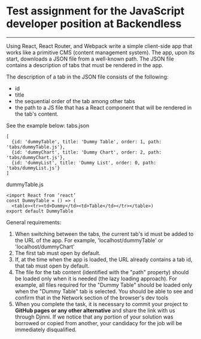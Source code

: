# Test assignment for the JavaScript developer position at Backendless
---
Using React, React Router, and Webpack write a simple client-side app that works like a primitive CMS (content management system).
The app, upon its start, downloads a JSON file from a well-known path. The JSON file contains a description of tabs that must be rendered in the app.

The description of a tab in the JSON file consists of the following:
* id
* title
* the sequential order of the tab among other tabs
* the path to a JS file that has a React component that will be rendered in the tab's content.

See the example below:
tabs.json   
```
[
  {id: 'dummyTable', title: 'Dummy Table', order: 1, path: 'tabs/dummyTable.js'},
  {id: 'dummyChart', title: 'Dummy Chart', order: 2, path: 'tabs/dummyChart.js'},
  {id: 'dummyList', title: 'Dummy List', order: 0, path: 'tabs/dummyList.js'}
]
```


dummyTable.js
```
<import React from ‘react’
const DummyTable = () => (
  <table><tr><td>Dummy</td><td>Table</td></tr></table>)
export default DummyTable
```



General requirements:
1. When switching between the tabs, the current tab's id must be added to the URL of the app. For example, 'localhost/dummyTable' or 'localhost/dummyChart'
2. The first tab must open by default.
3. If, at the time when the app is loaded, the URL already contains a tab id, that tab must open by default.
4. The file for the tab content (identified with the "path" property) should be loaded only when it is needed (the lazy loading approach). For example, all files required for the "Dummy Table" should be loaded only when the "Dummy Table" tab is selected. You should be able to see and confirm that in the Network section of the browser's dev tools
5. When you complete the task, it is necessary to commit your project to **GitHub pages or any other alternative** and share the link with us through Djinni. If we notice that any portion of your solution was borrowed or copied from another, your candidacy for the job will be immediately disqualified.
